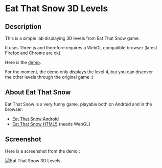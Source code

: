 # Eat That Snow 3D Levels

## Description
This is a simple lab displaying 3D levels from Eat That Snow game.

It uses Three.js and therefore requires a WebGL compatible browser (latest Firefox and Chrome are ok). 

Here is the [demo](http://labs.gtomee.com/ets-3D-levels/).

For the moment, the demo only displays the level 4, but you can discover the other levels through the original game :)

## About Eat That Snow
Eat That Snow is a very funny game, playable both on Android and in the browser:
* [Eat That Snow Android](https://play.google.com/store/apps/details?id=com.gtomee.eatthatsnow)
* [Eat That Snow HTML5](https://eatthatsnow.gtomee.com) (needs WebGL)

## Screenshot
Here is a screenshot from the demo :

![Eat That Snow 3D Levels](http://gtomee.com/wp-content/uploads/2012/09/eat_that_snow_3D_levels_2-e1348998747948.png "Eat That Snow 3D Levels")